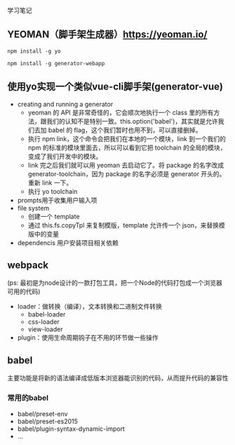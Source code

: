 学习笔记

## YEOMAN（脚手架生成器）https://yeoman.io/
```
npm install -g yo

npm install -g generator-webapp
```

## 使用yo实现一个类似vue-cli脚手架(generator-vue)
- creating and running a generator
  - yeoman 的 API 是非常奇怪的，它会顺次地执行一个 class 里的所有方法，跟我们的认知不是特别一致。this.option('babel')，其实就是允许我们去加 babel 的 flag，这个我们暂时也用不到，可以直接删掉。
  - 执行 npm link，这个命令会把我们在本地的一个模块，link 到一个我们的 npm 的标准的模块里面去，所以可以看到它把 toolchain 的全局的模块，变成了我们开发中的模块。
  - link 完之后我们就可以用 yeoman 去启动它了。将 package 的名字改成 generator-toolchain，因为 package 的名字必须是 generator 开头的。重新 link 一下。
  - 执行 yo toolchain
- prompts用于收集用户输入项
- file system
  - 创建一个 template
  - 通过 this.fs.copyTpl 来复制模版，template 允许传一个 json，来替换模版中的变量
- dependencis 用户安装项目相关依赖

## webpack 

(ps: 最初是为node设计的一款打包工具，把一个Node的代码打包成一个浏览器可用的代码)
- loader：做转换（编译），文本转换和二进制文件转换
  - babel-loader
  - css-loader 
  - view-loader
- plugin：使用生命周期钩子在不用的环节做一些操作

## babel
主要功能是将新的语法编译成低版本浏览器能识别的代码，从而提升代码的兼容性
### 常用的babel
- babel/preset-env
- babel/preset-es2015
- babel/plugin-syntax-dynamic-import
- ...
